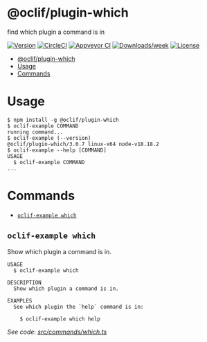 # @oclif/plugin-which

find which plugin a command is in

[![Version](https://img.shields.io/npm/v/@oclif/plugin-which.svg)](https://npmjs.org/package/@oclif/plugin-which)
[![CircleCI](https://circleci.com/gh/oclif/plugin-which/tree/main.svg?style=shield)](https://circleci.com/gh/oclif/plugin-which/tree/main)
[![Appveyor CI](https://ci.appveyor.com/api/projects/status/github/oclif/plugin-which?branch=main&svg=true)](https://ci.appveyor.com/project/oclif/plugin-which/branch/main)
[![Downloads/week](https://img.shields.io/npm/dw/@oclif/plugin-which.svg)](https://npmjs.org/package/@oclif/plugin-which)
[![License](https://img.shields.io/npm/l/@oclif/plugin-which.svg)](https://github.com/oclif/plugin-which/blob/main/package.json)

<!-- toc -->

- [@oclif/plugin-which](#oclifplugin-which)
- [Usage](#usage)
- [Commands](#commands)
<!-- tocstop -->

# Usage

<!-- usage -->

```sh-session
$ npm install -g @oclif/plugin-which
$ oclif-example COMMAND
running command...
$ oclif-example (--version)
@oclif/plugin-which/3.0.7 linux-x64 node-v18.18.2
$ oclif-example --help [COMMAND]
USAGE
  $ oclif-example COMMAND
...
```

<!-- usagestop -->

# Commands

<!-- commands -->

- [`oclif-example which`](#oclif-example-which)

## `oclif-example which`

Show which plugin a command is in.

```
USAGE
  $ oclif-example which

DESCRIPTION
  Show which plugin a command is in.

EXAMPLES
  See which plugin the `help` command is in:

    $ oclif-example which help
```

_See code: [src/commands/which.ts](https://github.com/oclif/plugin-which/blob/3.0.7/src/commands/which.ts)_

<!-- commandsstop -->
